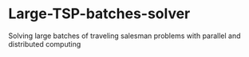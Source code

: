 # Large-TSP-batches-solver
Solving large batches of traveling salesman problems with parallel and distributed computing
